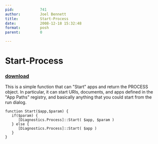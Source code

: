```yaml
---
pid:            741
author:         Joel Bennett
title:          Start-Process
date:           2008-12-18 15:32:48
format:         posh
parent:         0

---
```


# Start-Process

### [download](//scripts/741.ps1)

This is a simple function that can "Start" apps and return the PROCESS object.  In particular, it can start URIs, documents, and apps defined in the "App Paths" registry, and basically anything that you could start from the run dialog.

```posh
function Start($app,$param) {
   if($param) {
      [Diagnostics.Process]::Start( $app, $param )
   } else {
      [Diagnostics.Process]::Start( $app )
   }
}
```

